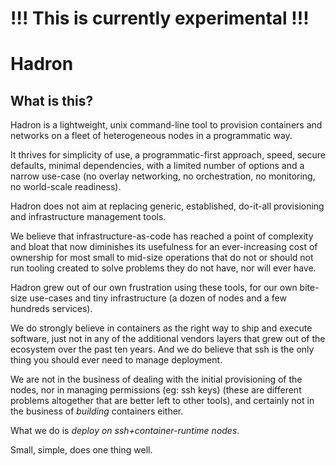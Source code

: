 # !!! This is currently experimental !!!

# Hadron

## What is this?

Hadron is a lightweight, unix command-line tool to provision containers and networks
on a fleet of heterogeneous nodes in a programmatic way.

It thrives for simplicity of use, a programmatic-first approach, speed, secure defaults,
minimal dependencies, with a limited number of options and a narrow use-case
(no overlay networking, no orchestration, no monitoring, no world-scale readiness).

Hadron does not aim at replacing generic, established, do-it-all provisioning and infrastructure
management tools.

We believe that infrastructure-as-code has reached a point of complexity and bloat
that now diminishes its usefulness for an ever-increasing cost of ownership for most small to
mid-size operations that do not or should not run tooling created to solve problems they
do not have, nor will ever have.

Hadron grew out of our own frustration using these tools, for our own bite-size use-cases and 
tiny infrastructure (a dozen of nodes and a few hundreds services).

We do strongly believe in containers as the right way to ship and execute software, just not in any of the 
additional vendors layers that grew out of the ecosystem over the past ten years.
And we do believe that ssh is the only thing you should ever need to manage deployment.

We are not in the business of dealing with the initial provisioning of the nodes, nor in managing
permissions (eg: ssh keys) (these are different problems altogether that are better left to other tools),
and certainly not in the business of *building* containers either.

What we do is *deploy on ssh+container-runtime nodes*.

Small, simple, does one thing well.

<!--
## TL;DR

```bash
brew install dubo-dubon-duponey/brews/hadron
```

Create a plan:
```bash
hadron::connect user host port
```

## More...

### Requirements

You need software from 2016 (or more recent):

* bash 4.4 (released in 2016)
* openssh client 7.3 (released in 2016)
* jq 1.0 (released in 2015)
* grep (released by your grandma)

Your target nodes should run a container runtime (docker only for now) and an ssh server.

### Installation

Alternatively, git clone the repository, then make build.

### On managed vs. unmanaged containers

If you are going to use Hadron on a target node, it is recommended that you avoid using other tools concurrently,
or mix with manual deployments.

Specifically:
- unmanaged containers or networks using the same name as a desired Hadron object with break Hadron's plans
- containers attached to an existing Hadron network WILL get garbage collected if the network changes or goes away

## WHY? ... and other existential questions

See [FAQ.md]

## Development

Intersted in hacking on this?
See [DEVELOP.md]

## License

MIT

## Community rules

1. Don't be an ass
2. See ^

-->
